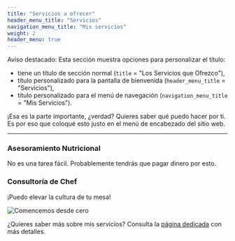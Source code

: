 ```yaml
---
title: "Servicios a ofrecer"
header_menu_title: "Servicios"
navigation_menu_title: "Mis servicios"
weight: 2
header_menu: true
---
```


Aviso destacado: Esta sección muestra opciones para personalizar el título:
- tiene un título de sección normal (`title` = "Los Servicios que Ofrezco"),
- título personalizado para la pantalla de bienvenida (`header_menu_title` = "Servicios"),
- título personalizado para el menú de navegación (`navigation_menu_title` = "Mis Servicios").

¡Esa es la parte importante, ¿verdad? Quieres saber qué puedo hacer por ti. Es por eso que coloqué esto justo en el menú de encabezado del sitio web.

---

### Asesoramiento Nutricional

No es una tarea fácil.
Probablemente tendrás que pagar dinero por esto.

### Consultoría de Chef

¡Puedo elevar la cultura de tu mesa!

![Comencemos desde cero](images/mujer-sirviendo-jugo-en-vaso-3184192.jpg)

¿Quieres saber más sobre mis servicios? Consulta la [página dedicada](servicios) con más detalles.
